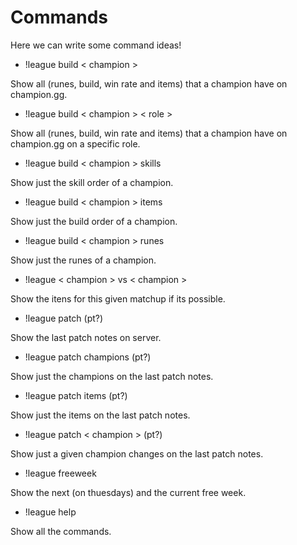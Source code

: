 Commands 
====
Here we can write some command ideas!

- !league build < champion >

Show all (runes, build, win rate and items) that a champion have on champion.gg.

- !league build < champion > < role >

Show all (runes, build, win rate and items) that a champion have on champion.gg on a specific role.

- !league build < champion > skills

Show just the skill order of a champion.

- !league build < champion > items

Show just the build order of a champion.

- !league build < champion > runes

Show just the runes of a champion.

- !league < champion > vs < champion >

Show the itens for this given matchup if its possible.

- !league patch (pt?)

Show the last patch notes on server. 

- !league patch champions (pt?)

Show just the champions on the last patch notes.

- !league patch items (pt?)

Show just the items on the last patch notes.

- !league patch < champion > (pt?)

Show just a given champion changes on the last patch notes.

- !league freeweek

Show the next (on thuesdays) and the current free week.

- !league help

Show all the commands.